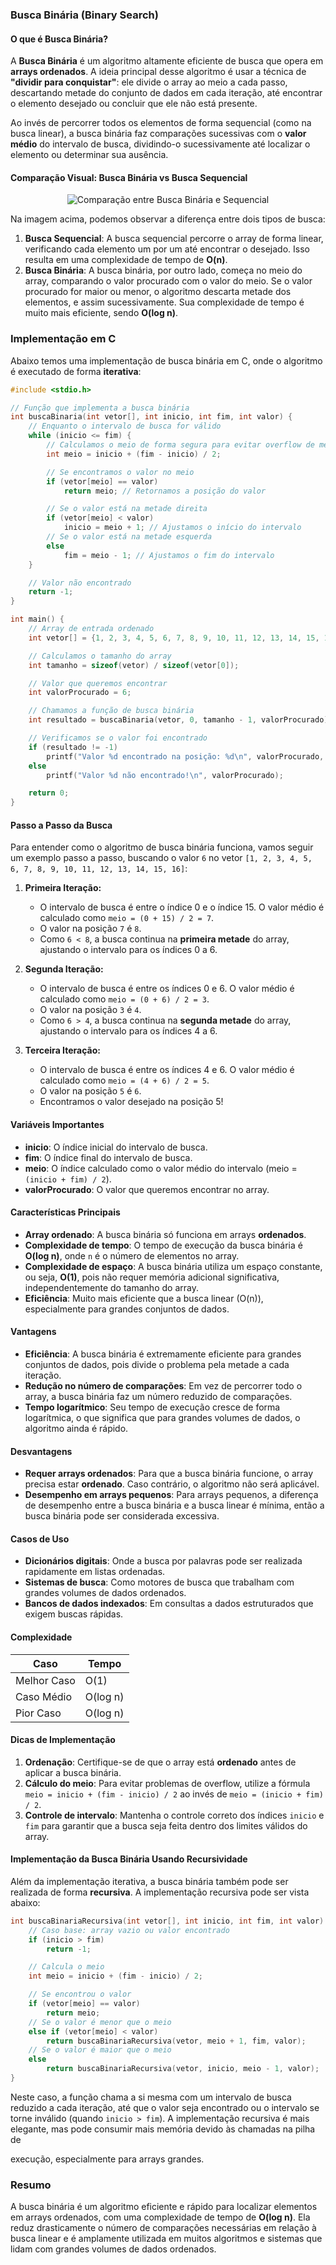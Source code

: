 ### Busca Binária (Binary Search)

#### O que é Busca Binária?

A **Busca Binária** é um algoritmo altamente eficiente de busca que opera em **arrays ordenados**. A ideia principal desse algoritmo é usar a técnica de **"dividir para conquistar"**: ele divide o array ao meio a cada passo, descartando metade do conjunto de dados em cada iteração, até encontrar o elemento desejado ou concluir que ele não está presente.

Ao invés de percorrer todos os elementos de forma sequencial (como na busca linear), a busca binária faz comparações sucessivas com o **valor médio** do intervalo de busca, dividindo-o sucessivamente até localizar o elemento ou determinar sua ausência.

#### Comparação Visual: Busca Binária vs Busca Sequencial

<p align="center">
  <img src="https://miro.medium.com/v2/resize:fit:640/format:webp/1*EYkSkQaoduFBhpCVx7nyEA.gif" alt="Comparação entre Busca Binária e Sequencial" />
</p>

Na imagem acima, podemos observar a diferença entre dois tipos de busca:

1. **Busca Sequencial**: A busca sequencial percorre o array de forma linear, verificando cada elemento um por um até encontrar o desejado. Isso resulta em uma complexidade de tempo de **O(n)**.
2. **Busca Binária**: A busca binária, por outro lado, começa no meio do array, comparando o valor procurado com o valor do meio. Se o valor procurado for maior ou menor, o algoritmo descarta metade dos elementos, e assim sucessivamente. Sua complexidade de tempo é muito mais eficiente, sendo **O(log n)**.

### Implementação em C

Abaixo temos uma implementação de busca binária em C, onde o algoritmo é executado de forma **iterativa**:

```c
#include <stdio.h>

// Função que implementa a busca binária
int buscaBinaria(int vetor[], int inicio, int fim, int valor) {
    // Enquanto o intervalo de busca for válido
    while (inicio <= fim) {
        // Calculamos o meio de forma segura para evitar overflow de memória)
        int meio = inicio + (fim - inicio) / 2;

        // Se encontramos o valor no meio
        if (vetor[meio] == valor)
            return meio; // Retornamos a posição do valor

        // Se o valor está na metade direita
        if (vetor[meio] < valor)
            inicio = meio + 1; // Ajustamos o início do intervalo
        // Se o valor está na metade esquerda
        else
            fim = meio - 1; // Ajustamos o fim do intervalo
    }

    // Valor não encontrado
    return -1;
}

int main() {
    // Array de entrada ordenado
    int vetor[] = {1, 2, 3, 4, 5, 6, 7, 8, 9, 10, 11, 12, 13, 14, 15, 16};

    // Calculamos o tamanho do array
    int tamanho = sizeof(vetor) / sizeof(vetor[0]);

    // Valor que queremos encontrar
    int valorProcurado = 6;

    // Chamamos a função de busca binária
    int resultado = buscaBinaria(vetor, 0, tamanho - 1, valorProcurado);

    // Verificamos se o valor foi encontrado
    if (resultado != -1)
        printf("Valor %d encontrado na posição: %d\n", valorProcurado, resultado);
    else
        printf("Valor %d não encontrado!\n", valorProcurado);

    return 0;
}
```

#### Passo a Passo da Busca

Para entender como o algoritmo de busca binária funciona, vamos seguir um exemplo passo a passo, buscando o valor `6` no vetor `[1, 2, 3, 4, 5, 6, 7, 8, 9, 10, 11, 12, 13, 14, 15, 16]`:

1. **Primeira Iteração:**

   - O intervalo de busca é entre o índice 0 e o índice 15. O valor médio é calculado como `meio = (0 + 15) / 2 = 7`.
   - O valor na posição `7` é `8`.
   - Como `6 < 8`, a busca continua na **primeira metade** do array, ajustando o intervalo para os índices 0 a 6.

2. **Segunda Iteração:**

   - O intervalo de busca é entre os índices 0 e 6. O valor médio é calculado como `meio = (0 + 6) / 2 = 3`.
   - O valor na posição `3` é `4`.
   - Como `6 > 4`, a busca continua na **segunda metade** do array, ajustando o intervalo para os índices 4 a 6.

3. **Terceira Iteração:**
   - O intervalo de busca é entre os índices 4 e 6. O valor médio é calculado como `meio = (4 + 6) / 2 = 5`.
   - O valor na posição `5` é `6`.
   - Encontramos o valor desejado na posição 5!

#### Variáveis Importantes

- **inicio**: O índice inicial do intervalo de busca.
- **fim**: O índice final do intervalo de busca.
- **meio**: O índice calculado como o valor médio do intervalo (meio = `(inicio + fim) / 2`).
- **valorProcurado**: O valor que queremos encontrar no array.

#### Características Principais

- **Array ordenado**: A busca binária só funciona em arrays **ordenados**.
- **Complexidade de tempo**: O tempo de execução da busca binária é **O(log n)**, onde `n` é o número de elementos no array.
- **Complexidade de espaço**: A busca binária utiliza um espaço constante, ou seja, **O(1)**, pois não requer memória adicional significativa, independentemente do tamanho do array.
- **Eficiência**: Muito mais eficiente que a busca linear (O(n)), especialmente para grandes conjuntos de dados.

#### Vantagens

- **Eficiência**: A busca binária é extremamente eficiente para grandes conjuntos de dados, pois divide o problema pela metade a cada iteração.
- **Redução no número de comparações**: Em vez de percorrer todo o array, a busca binária faz um número reduzido de comparações.
- **Tempo logarítmico**: Seu tempo de execução cresce de forma logarítmica, o que significa que para grandes volumes de dados, o algoritmo ainda é rápido.

#### Desvantagens

- **Requer arrays ordenados**: Para que a busca binária funcione, o array precisa estar **ordenado**. Caso contrário, o algoritmo não será aplicável.
- **Desempenho em arrays pequenos**: Para arrays pequenos, a diferença de desempenho entre a busca binária e a busca linear é mínima, então a busca binária pode ser considerada excessiva.

#### Casos de Uso

- **Dicionários digitais**: Onde a busca por palavras pode ser realizada rapidamente em listas ordenadas.
- **Sistemas de busca**: Como motores de busca que trabalham com grandes volumes de dados ordenados.
- **Bancos de dados indexados**: Em consultas a dados estruturados que exigem buscas rápidas.

#### Complexidade

| Caso        | Tempo    |
| ----------- | -------- |
| Melhor Caso | O(1)     |
| Caso Médio  | O(log n) |
| Pior Caso   | O(log n) |

#### Dicas de Implementação

1. **Ordenação**: Certifique-se de que o array está **ordenado** antes de aplicar a busca binária.
2. **Cálculo do meio**: Para evitar problemas de overflow, utilize a fórmula `meio = inicio + (fim - inicio) / 2` ao invés de `meio = (inicio + fim) / 2`.
3. **Controle de intervalo**: Mantenha o controle correto dos índices `inicio` e `fim` para garantir que a busca seja feita dentro dos limites válidos do array.

#### Implementação da Busca Binária Usando Recursividade

Além da implementação iterativa, a busca binária também pode ser realizada de forma **recursiva**. A implementação recursiva pode ser vista abaixo:

```c
int buscaBinariaRecursiva(int vetor[], int inicio, int fim, int valor) {
    // Caso base: array vazio ou valor encontrado
    if (inicio > fim)
        return -1;

    // Calcula o meio
    int meio = inicio + (fim - inicio) / 2;

    // Se encontrou o valor
    if (vetor[meio] == valor)
        return meio;
    // Se o valor é menor que o meio
    else if (vetor[meio] < valor)
        return buscaBinariaRecursiva(vetor, meio + 1, fim, valor);
    // Se o valor é maior que o meio
    else
        return buscaBinariaRecursiva(vetor, inicio, meio - 1, valor);
}
```

Neste caso, a função chama a si mesma com um intervalo de busca reduzido a cada iteração, até que o valor seja encontrado ou o intervalo se torne inválido (quando `inicio > fim`). A implementação recursiva é mais elegante, mas pode consumir mais memória devido às chamadas na pilha de

execução, especialmente para arrays grandes.

### Resumo

A busca binária é um algoritmo eficiente e rápido para localizar elementos em arrays ordenados, com uma complexidade de tempo de **O(log n)**. Ela reduz drasticamente o número de comparações necessárias em relação à busca linear e é amplamente utilizada em muitos algoritmos e sistemas que lidam com grandes volumes de dados ordenados.

